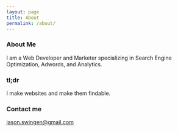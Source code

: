 ```yaml
---
layout: page
title: About
permalink: /about/
---
```


### About Me

I am a Web Developer and Marketer specializing in Search Engine Optimization, Adwords, and Analytics.

### tl;dr

I make websites and make them findable.

### Contact me

[jason.swingen@gmail.com](mailto:jason.swingen@gmail.com)